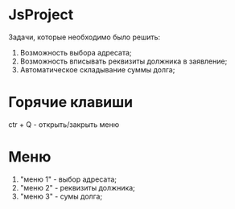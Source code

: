 # JsProject
Задачи, которые необходимо было решить:
1. Возможность выбора адресата;
2. Возможность вписывать реквизиты должника в заявление;
3. Автоматическое складывание суммы долга;

# Горячие клавиши
  ctr + Q - открыть/закрыть меню
# Меню
1. "меню 1" - выбор адресата;
2. "меню 2" - реквизиты должника;
3. "меню 3" - сумы долга;
